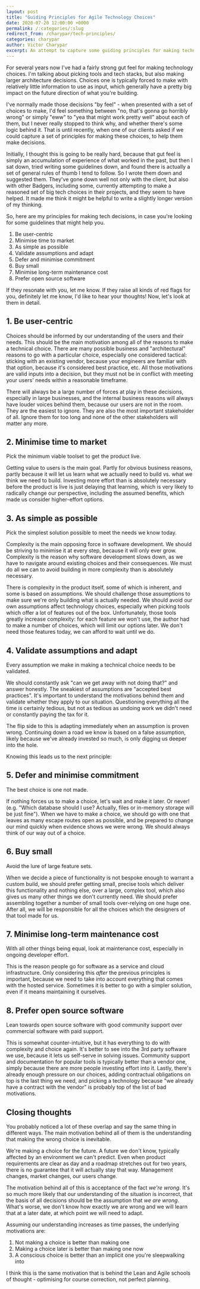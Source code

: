 ```yaml
---
layout: post
title: "Guiding Principles for Agile Technology Choices"
date: 2020-07-20 12:00:00 +0000
permalink: /:categories/:slug
redirect_from: /charypar/tech-principles/
categories: charypar
author: Victor Charypar
excerpt: An attempt to capture some guiding principles for making technology choices - picking tools, tech stacks and making architecture decisions.
---
```


For several years now I've had a fairly strong gut feel for making technology choices. I'm talking about picking tools and tech stacks, but also making larger architecture decisions. Choices one is typically forced to make with relatively little information to use as input, which generally have a pretty big impact on the future direction of what you're building.

I've normally made those decisions "by feel" - when presented with a set of choices to make, I'd feel something between "no, that's gonna go horribly wrong" or simply "eww" to "yea that might work pretty well" about each of them, but I never really stopped to think why, and whether there's some logic behind it. That is until recently, when one of our clients asked if we could capture a set of principles for making these choices, to help them make decisions.

Initially, I thought this is going to be really hard, because that gut feel is simply an accumulation of experience of what worked in the past, but then I sat down, tried writing some guidelines down, and found there is actually a set of general rules of thumb I tend to follow. So I wrote them down and suggested them. They've gone down well not only with the client, but also with other Badgers, including some, currently attempting to make a reasoned set of big tech choices in their projects, and they seem to have helped. It made me think it might be helpful to write a slightly longer version of my thinking.

So, here are my principles for making tech decisions, in case you're looking for some guidelines that might help you.

1. Be user-centric
1. Minimise time to market
1. As simple as possible
1. Validate assumptions and adapt
1. Defer and minimise commitment
1. Buy small
1. Minimise long-term maintenance cost
1. Prefer open source software

If they resonate with you, let me know. If they raise all kinds of red flags for you, definitely let me know, I'd like to hear your thoughts! Now, let's look at them in detail.

## 1. Be user-centric

Choices should be informed by our understanding of the users and their needs. This should be the main motivation among all of the reasons to make a technical choice. There are many possible business and "architectural" reasons to go with a particular choice, especially one considered tactical: sticking with an existing vendor, because your engineers are familiar with that option, because it's considered best practice, etc. All those motivations are valid inputs into a decision, but they must not be in conflict with meeting your users' needs within a reasonable timeframe.

There will always be a large number of forces at play in these decisions, especially in large businesses, and the internal business reasons will always have louder voices behind them, because our users are not in the room. They are the easiest to ignore. They are also the most important stakeholder of all. Ignore them for too long and none of the other stakeholders will matter any more.

## 2. Minimise time to market

Pick the minimum viable toolset to get the product live.

Getting value to users is the main goal. Partly for obvious business reasons, partly because it will let us learn what we actually need to build vs. what we think we need to build. Investing more effort than is absolutely necessary before the product is live is just delaying that learning, which is very likely to radically change our perspective, including the assumed benefits, which made us consider higher-effort options.

## 3. As simple as possible

Pick the simplest solution possible to meet the needs we know today.

Complexity is the main opposing force in software development. We should be striving to minimise it at every step, because it will only ever grow. Complexity is the reason why software development slows down, as we have to navigate around existing choices and their consequences. We must do all we can to avoid building in more complexity than is absolutely necessary.

There is complexity in the product itself, some of which is inherent, and some is based on assumptions. We should challenge those assumptions to make sure we're only building what is actually needed. We should avoid our own assumptions affect technology choices, especially when picking tools which offer a lot of features out of the box. Unfortunately, those tools greatly increase complexity: for each feature we won't use, the author had to make a number of choices, which will limit our options later. We don't need those features today, we can afford to wait until we do.

## 4. Validate assumptions and adapt

Every assumption we make in making a technical choice needs to be validated.

We should constantly ask "can we get away with not doing that?" and answer honestly. The sneakiest of assumptions are "accepted best practices". It's important to understand the motivations behind them and validate whether they apply to our situation. Questioning everything all the time is certainly tedious, but not as tedious as undoing work we didn't need or constantly paying the tax for it.

The flip side to this is adapting immediately when an assumption is proven wrong. Continuing down a road we know is based on a false assumption, likely because we've already invested so much, is only digging us deeper into the hole.

Knowing this leads us to the next principle:

## 5. Defer and minimise commitment

The best choice is one not made.

If nothing forces us to make a choice, let's wait and make it later. Or never! (e.g. "Which database should I use? Actually, files or in-memory storage will be just fine"). When we have to make a choice, we should go with one that leaves as many escape routes open as possible, and be prepared to change our mind quickly when evidence shows we were wrong. We should always think of our way out of a choice.

## 6. Buy small

Avoid the lure of large feature sets.

When we decide a piece of functionality is not bespoke enough to warrant a custom build, we should prefer getting small, precise tools which deliver this functionality and nothing else, over a large, complex tool, which also gives us many other things we don't currently need. We should prefer assembling together a number of small tools over-relying on one huge one. After all, we will be responsible for all the choices which the designers of that tool made for us.

## 7. Minimise long-term maintenance cost

With all other things being equal, look at maintenance cost, especially in ongoing developer effort.

This is the reason people go for software as a service and cloud infrastructure. Only considering this _after_ the previous principles is important, because we need to take into account everything that comes with the hosted service. Sometimes it is better to go with a simpler solution, even if it means maintaining it ourselves.

## 8. Prefer open source software

Lean towards open source software with good community support over commercial software with paid support.

This is somewhat counter-intuitive, but it has everything to do with complexity and choice again. It's better to see into the 3rd party software we use, because it lets us self-serve in solving issues. Community support and documentation for popular tools is typically better than a vendor one, simply because there are more people investing effort into it. Lastly, there's already enough pressure on our choices, adding contractual obligations on top is the last thing we need, and picking a technology because "we already have a contract with the vendor" is probably top of the list of bad motivations.

## Closing thoughts

You probably noticed a lot of these overlap and say the same thing in different ways. The main motivation behind all of them is the understanding that making the wrong choice is inevitable.

We're making a choice for the future. A future we don't know, typically affected by an environment we can't predict. Even when product requirements are clear as day and a roadmap stretches out for two years, there is no guarantee that it will actually stay that way. Management changes, market changes, our users change.

The motivation behind all of this is acceptance of the fact _we're wrong_. It's so much more likely that our understanding of the situation is incorrect, that the basis of all decisions should be the assumption that _we are wrong_. What's worse, we don't know how exactly we are wrong and we will learn that at a later date, at which point we will need to adapt.

Assuming our understanding increases as time passes, the underlying motivations are:

1. Not making a choice is better than making one
1. Making a choice later is better than making one now
1. A conscious choice is better than an implicit one you're sleepwalking into

I think this is the same motivation that is behind the Lean and Agile schools of thought - optimising for course correction, not perfect planning.
